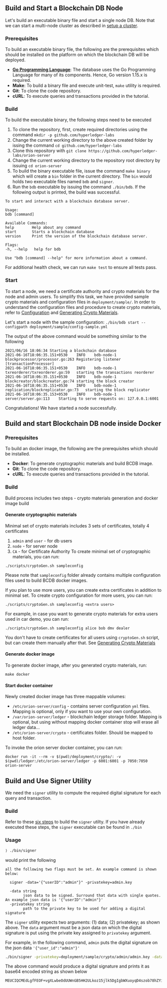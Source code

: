 ## Build and Start a Blockchain DB Node

Let's build an executable binary file and start a single node DB. Note that we can start a multi-node cluster as described in [setup a cluster]().

### Prerequisites

To build an executable binary file, the following are the prerequisites which should be installed on the platform on which
the blockchain DB will be deployed.

  - **[Go Programming Language](https://golang.org/)**: The database uses the Go Programming Language for many of its components. Hence, Go version 1.15.x is required.
  - **Make**: To build a binary file and execute unit-test, `make` utility is required.
  - **Git**: To clone the code repository.
  - **cURL**: To execute queries and transactions provided in the tutorial.

### Build

To build the executable binary, the following steps need to be executed

  1. To clone the repository, first, create required directories using the command `mkdir -p github.com/hyperledger-labs`
  2. Change the current working directory to the above created folder by issing the command `cd github.com/hyperledger-labs`
  3. Clone this repository with `git clone https://github.com/hyperledger-labs/orion-server`
  4. Change the current working directory to the repository root directory by issuing `cd orion-server`
  5. To build the binary executable file, issue the command `make binary` which will create a `bin` folder in the current directory. The `bin` would holds two executable
  files named `bdb` and `signer`.
  6. Run the `bdb` executable by issuing the command `./bin/bdb`. If the following output is printed, the build was successful.
  ```
To start and interact with a blockchain database server.

Usage:
  bdb [command]

Available Commands:
  help        Help about any command
  start       Starts a blockchain database
  version     Print the version of the blockchain database server.

Flags:
  -h, --help   help for bdb

Use "bdb [command] --help" for more information about a command.
```
For additional health check, we can run `make test` to ensure all tests pass.

### Start

To start a node, we need a certificate authority and crypto materials for the node and admin users. To simplify this task, we have provided sample
crypto materials and configuration files in `deployment/sample/`. In order to understand the configuration files and procedure to create crypto
materials, refer to [Configuration]() and [Generating Crypto Materials]().

Let's start a node with the sample configuration:
`
./bin/bdb start --configpath deployment/sample/config-sample.yml
`

The output of the above command would be something similar to the following
```
2021/06/16 18:06:34 Starting a blockchain database
2021-06-16T18:06:35.151+0530	INFO	bdb-node-1	blockprocessor/processor.go:263	Registering listener [transactionProcessor]
2021-06-16T18:06:35.151+0530	INFO	bdb-node-1	txreorderer/txreorderer.go:59	starting the transactions reorderer
2021-06-16T18:06:35.151+0530	INFO	bdb-node-1	blockcreator/blockcreator.go:74	starting the block creator
2021-06-16T18:06:35.151+0530	INFO	bdb-node-1	replication/blockreplicator.go:73	starting the block replicator
2021-06-16T18:06:35.153+0530	INFO	bdb-node-1	server/server.go:113	Starting to serve requests on: 127.0.0.1:6001
```

Congratulations! We have started a node successfully.

## Build and start Blockchain DB node inside Docker
### Prerequisites

To build an docker image, the following are the prerequisites which should be installed.

  - **Docker**: To generate cryptographic materials and build BCDB image.
  - **Git**: To clone the code repository.
  - **cURL**: To execute queries and transactions provided in the tutorial.

### Build

Build process includes two steps - crypto materials generation and docker image build

#### Generate cryptographic materials 
Minimal set of crypto materials includes 3 sets of certificates, totally 4 certificates

1. `admin` and `user` - for db users
2. `node` - for server node
3. `CA` - for Certificate Authority 
To create minimal set of cryptographic materials, you can run:
```
./scripts/cryptoGen.sh sampleconfig
```
Please note that `sampleconfig` folder already contains multiple configuration files used to build BCDB docker images.

If you plan to use more users, you can create extra certificates in addition to minimal set. To create crypto configuration for more users, you can run:
```
./scripts/cryptoGen.sh sampleconfig <extra users>
```
For example, in case you want to generate crypto materials for extra users used in car demo, you can run:
```
./scripts/cryptoGen.sh sampleconfig alice bob dmv dealer
```
You don't have to create certificates for all users using `cryptoGen.sh` script, but can create them manually after that. See [Generating Crypto Materials]()

#### Generate docker image
To generate docker image, after you generated crypto materials, run:
```
make docker
```
#### Start docker container
Newly created docker image has three mappable volumes:
* `/etc/orion-server/config` - contains server configuration `yml` files. Mapping is optional, only if you want to use your own configuration.
* `/var/orion-server/ledger` - blockchain ledger storage folder. Mapping is optional, but using without mapping docker container stop will erase all ledger data...
* `/etc/orion-server/crypto` - certificates folder. Should be mapped to host folder.

To invoke the orion server docker container, you can run:
```
docker run -it --rm -v $(pwd)/deployment/crypto/: -v $(pwd)/ledger:/etc/orion-server/ledger -p 6001:6001 -p 7050:7050 orion-server
``` 

## Build and Use Signer Utility

We need the `signer` utility to compute the required digital signature for each query and transaction.

### Build

Refer to these [six steps](#Build) to build the `signer` utilty. If you have already executed these steps, the `signer` executable
can be found in `./bin`

### Usage

```sh
⟩ ./bin/signer
```
would print the following
```
all the following two flags must be set. An example command is shown below:

  signer -data='{"userID":"admin"}" -privatekey=admin.key

  -data string
    	json data to be signed. Surround that data with single quotes. An example json data is '{"userID":"admin"}'
  -privatekey string
    	path to the private key to be used for adding a digital signature
```

The `signer` utility expects two arguments: (1) data; (2) privatekey; as shown above. The `data` argument must be a json data
on which the digital signature is put using the private key assigned to `privatekey` argument.

For example, in the following command, `admin` puts the digital signature on the json data `'{"user_id":"admin"}'`

```sh
./bin/signer -privatekey=deployment/sample/crypto/admin/admin.key -data='{"user_id":"admin"}'
```
The above command would produce a digital signature and prints it as base64 encoded string as shown below
```
MEUCIQCMEdLgfFEOF+vgXLwbeOdUUWnGB5HH2ULkoz15jlk5DgIgbWXuoyqD4szob78hZYiau9LPdJLLqP3bAu7iV98BcW0=
```
